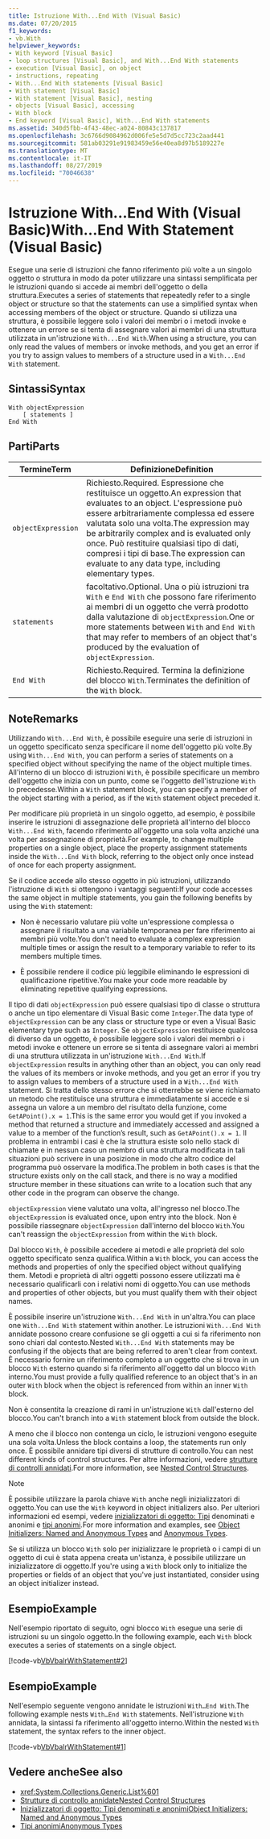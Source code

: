 ```yaml
---
title: Istruzione With...End With (Visual Basic)
ms.date: 07/20/2015
f1_keywords:
- vb.With
helpviewer_keywords:
- With keyword [Visual Basic]
- loop structures [Visual Basic], and With...End With statements
- execution [Visual Basic], on object
- instructions, repeating
- With...End With statements [Visual Basic]
- With statement [Visual Basic]
- With statement [Visual Basic], nesting
- objects [Visual Basic], accessing
- With block
- End keyword [Visual Basic], With...End With statements
ms.assetid: 340d5fbb-4f43-48ec-a024-80843c137817
ms.openlocfilehash: 3c6766d9084962d006fe5e5d7d5cc723c2aad441
ms.sourcegitcommit: 581ab03291e91983459e56e40ea8d97b5189227e
ms.translationtype: MT
ms.contentlocale: it-IT
ms.lasthandoff: 08/27/2019
ms.locfileid: "70046638"
---
```

# <a name="withend-with-statement-visual-basic"></a><span data-ttu-id="09919-102">Istruzione With...End With (Visual Basic)</span><span class="sxs-lookup"><span data-stu-id="09919-102">With...End With Statement (Visual Basic)</span></span>

<span data-ttu-id="09919-103">Esegue una serie di istruzioni che fanno riferimento più volte a un singolo oggetto o struttura in modo da poter utilizzare una sintassi semplificata per le istruzioni quando si accede ai membri dell'oggetto o della struttura.</span><span class="sxs-lookup"><span data-stu-id="09919-103">Executes a series of statements that repeatedly refer to a single object or structure so that the statements can use a simplified syntax when accessing members of the object or structure.</span></span>  <span data-ttu-id="09919-104">Quando si utilizza una struttura, è possibile leggere solo i valori dei membri o i metodi invoke e ottenere un errore se si tenta di assegnare valori ai membri di una struttura utilizzata in un'istruzione `With...End With`.</span><span class="sxs-lookup"><span data-stu-id="09919-104">When using a structure, you can only read the values of members or invoke methods, and you get an error if you try to assign values to members of a structure used in a `With...End With` statement.</span></span>

## <a name="syntax"></a><span data-ttu-id="09919-105">Sintassi</span><span class="sxs-lookup"><span data-stu-id="09919-105">Syntax</span></span>

```
With objectExpression
    [ statements ]
End With
```

## <a name="parts"></a><span data-ttu-id="09919-106">Parti</span><span class="sxs-lookup"><span data-stu-id="09919-106">Parts</span></span>

|<span data-ttu-id="09919-107">Termine</span><span class="sxs-lookup"><span data-stu-id="09919-107">Term</span></span>|<span data-ttu-id="09919-108">Definizione</span><span class="sxs-lookup"><span data-stu-id="09919-108">Definition</span></span>|
|---|---|
|`objectExpression`|<span data-ttu-id="09919-109">Richiesto.</span><span class="sxs-lookup"><span data-stu-id="09919-109">Required.</span></span> <span data-ttu-id="09919-110">Espressione che restituisce un oggetto.</span><span class="sxs-lookup"><span data-stu-id="09919-110">An expression that evaluates to an object.</span></span> <span data-ttu-id="09919-111">L'espressione può essere arbitrariamente complessa ed essere valutata solo una volta.</span><span class="sxs-lookup"><span data-stu-id="09919-111">The expression may be arbitrarily complex and is evaluated only once.</span></span> <span data-ttu-id="09919-112">Può restituire qualsiasi tipo di dati, compresi i tipi di base.</span><span class="sxs-lookup"><span data-stu-id="09919-112">The expression can evaluate to any data type, including elementary types.</span></span>|
|`statements`|<span data-ttu-id="09919-113">facoltativo.</span><span class="sxs-lookup"><span data-stu-id="09919-113">Optional.</span></span> <span data-ttu-id="09919-114">Una o più istruzioni tra `With` e `End With` che possono fare riferimento ai membri di un oggetto che verrà prodotto dalla valutazione di `objectExpression`.</span><span class="sxs-lookup"><span data-stu-id="09919-114">One or more statements between `With` and `End With` that may refer to members of an object that's produced by the evaluation of `objectExpression`.</span></span>|
|`End With`|<span data-ttu-id="09919-115">Richiesto.</span><span class="sxs-lookup"><span data-stu-id="09919-115">Required.</span></span> <span data-ttu-id="09919-116">Termina la definizione del blocco `With`.</span><span class="sxs-lookup"><span data-stu-id="09919-116">Terminates the definition of the `With` block.</span></span>|

## <a name="remarks"></a><span data-ttu-id="09919-117">Note</span><span class="sxs-lookup"><span data-stu-id="09919-117">Remarks</span></span>

<span data-ttu-id="09919-118">Utilizzando `With...End With`, è possibile eseguire una serie di istruzioni in un oggetto specificato senza specificare il nome dell'oggetto più volte.</span><span class="sxs-lookup"><span data-stu-id="09919-118">By using `With...End With`, you can perform a series of statements on a specified object without specifying the name of the object multiple times.</span></span> <span data-ttu-id="09919-119">All'interno di un blocco di istruzioni `With`, è possibile specificare un membro dell'oggetto che inizia con un punto, come se l'oggetto dell'istruzione `With` lo precedesse.</span><span class="sxs-lookup"><span data-stu-id="09919-119">Within a `With` statement block, you can specify a member of the object starting with a period, as if the `With` statement object preceded it.</span></span>

<span data-ttu-id="09919-120">Per modificare più proprietà in un singolo oggetto, ad esempio, è possibile inserire le istruzioni di assegnazione delle proprietà all'interno del blocco `With...End With`, facendo riferimento all'oggetto una sola volta anziché una volta per assegnazione di proprietà.</span><span class="sxs-lookup"><span data-stu-id="09919-120">For example, to change multiple properties on a single object, place the property assignment statements inside the `With...End With` block, referring to the object only once instead of once for each property assignment.</span></span>

<span data-ttu-id="09919-121">Se il codice accede allo stesso oggetto in più istruzioni, utilizzando l'istruzione di `With` si ottengono i vantaggi seguenti:</span><span class="sxs-lookup"><span data-stu-id="09919-121">If your code accesses the same object in multiple statements, you gain the following benefits by using the `With` statement:</span></span>

- <span data-ttu-id="09919-122">Non è necessario valutare più volte un'espressione complessa o assegnare il risultato a una variabile temporanea per fare riferimento ai membri più volte.</span><span class="sxs-lookup"><span data-stu-id="09919-122">You don't need to evaluate a complex expression multiple times or assign the result to a temporary variable to refer to its members multiple times.</span></span>

- <span data-ttu-id="09919-123">È possibile rendere il codice più leggibile eliminando le espressioni di qualificazione ripetitive.</span><span class="sxs-lookup"><span data-stu-id="09919-123">You make your code more readable by eliminating repetitive qualifying expressions.</span></span>

<span data-ttu-id="09919-124">Il tipo di dati `objectExpression` può essere qualsiasi tipo di classe o struttura o anche un tipo elementare di Visual Basic come `Integer`.</span><span class="sxs-lookup"><span data-stu-id="09919-124">The data type of `objectExpression` can be any class or structure type or even a Visual Basic elementary type such as `Integer`.</span></span>  <span data-ttu-id="09919-125">Se `objectExpression` restituisce qualcosa di diverso da un oggetto, è possibile leggere solo i valori dei membri o i metodi invoke e ottenere un errore se si tenta di assegnare valori ai membri di una struttura utilizzata in un'istruzione `With...End With`.</span><span class="sxs-lookup"><span data-stu-id="09919-125">If `objectExpression` results in anything other than an object, you can only read the values of its members or invoke methods, and you get an error if you try to assign values to members of a structure used in a `With...End With` statement.</span></span>  <span data-ttu-id="09919-126">Si tratta dello stesso errore che si otterrebbe se viene richiamato un metodo che restituisce una struttura e immediatamente si accede e si assegna un valore a un membro del risultato della funzione, come `GetAPoint().x = 1`.</span><span class="sxs-lookup"><span data-stu-id="09919-126">This is the same error you would get if you invoked a method that returned a structure and immediately accessed and assigned a value to a member of the function’s result, such as `GetAPoint().x = 1`.</span></span>  <span data-ttu-id="09919-127">Il problema in entrambi i casi è che la struttura esiste solo nello stack di chiamate e in nessun caso un membro di una struttura modificata in tali situazioni può scrivere in una posizione in modo che altro codice del programma può osservare la modifica.</span><span class="sxs-lookup"><span data-stu-id="09919-127">The problem in both cases is that the structure exists only on the call stack, and there is no way a modified structure member in these situations can write to  a location such that any other code in the program can observe the change.</span></span>

<span data-ttu-id="09919-128">`objectExpression` viene valutato una volta, all'ingresso nel blocco.</span><span class="sxs-lookup"><span data-stu-id="09919-128">The `objectExpression` is evaluated once, upon entry into the block.</span></span> <span data-ttu-id="09919-129">Non è possibile riassegnare `objectExpression` dall'interno del blocco `With`.</span><span class="sxs-lookup"><span data-stu-id="09919-129">You can't reassign the `objectExpression` from within the `With` block.</span></span>

<span data-ttu-id="09919-130">Dal blocco `With`, è possibile accedere ai metodi e alle proprietà del solo oggetto specificato senza qualifica.</span><span class="sxs-lookup"><span data-stu-id="09919-130">Within a `With` block, you can access the methods and properties of only the specified object without qualifying them.</span></span> <span data-ttu-id="09919-131">Metodi e proprietà di altri oggetti possono essere utilizzati ma è necessario qualificarli con i relativi nomi di oggetto.</span><span class="sxs-lookup"><span data-stu-id="09919-131">You can use methods and properties of other objects, but you must qualify them with their object names.</span></span>

<span data-ttu-id="09919-132">È possibile inserire un'istruzione `With...End With` in un'altra.</span><span class="sxs-lookup"><span data-stu-id="09919-132">You can place one `With...End With` statement within another.</span></span> <span data-ttu-id="09919-133">Le istruzioni `With...End With` annidate possono creare confusione se gli oggetti a cui si fa riferimento non sono chiari dal contesto.</span><span class="sxs-lookup"><span data-stu-id="09919-133">Nested `With...End With` statements may be confusing if the objects that are being referred to aren't clear from context.</span></span> <span data-ttu-id="09919-134">È necessario fornire un riferimento completo a un oggetto che si trova in un blocco `With` esterno quando si fa riferimento all'oggetto dal un blocco `With` interno.</span><span class="sxs-lookup"><span data-stu-id="09919-134">You must provide a fully qualified reference to an object that's in an outer `With` block when the object is referenced from within an inner `With` block.</span></span>

<span data-ttu-id="09919-135">Non è consentita la creazione di rami in un'istruzione `With` dall'esterno del blocco.</span><span class="sxs-lookup"><span data-stu-id="09919-135">You can't branch into a `With` statement block from outside the block.</span></span>

<span data-ttu-id="09919-136">A meno che il blocco non contenga un ciclo, le istruzioni vengono eseguite una sola volta.</span><span class="sxs-lookup"><span data-stu-id="09919-136">Unless the block contains a loop, the statements run only once.</span></span> <span data-ttu-id="09919-137">È possibile annidare tipi diversi di strutture di controllo.</span><span class="sxs-lookup"><span data-stu-id="09919-137">You can nest different kinds of control structures.</span></span> <span data-ttu-id="09919-138">Per altre informazioni, vedere [strutture di controlli annidati](../../../visual-basic/programming-guide/language-features/control-flow/nested-control-structures.md).</span><span class="sxs-lookup"><span data-stu-id="09919-138">For more information, see [Nested Control Structures](../../../visual-basic/programming-guide/language-features/control-flow/nested-control-structures.md).</span></span>

> [!NOTE]
> <span data-ttu-id="09919-139">È possibile utilizzare la parola chiave `With` anche negli inizializzatori di oggetto.</span><span class="sxs-lookup"><span data-stu-id="09919-139">You can use the `With` keyword in object initializers also.</span></span> <span data-ttu-id="09919-140">Per ulteriori informazioni ed esempi, vedere [inizializzatori di oggetto: Tipi](../../../visual-basic/programming-guide/language-features/objects-and-classes/object-initializers-named-and-anonymous-types.md) denominati e anonimi e [tipi anonimi](../../../visual-basic/programming-guide/language-features/objects-and-classes/anonymous-types.md).</span><span class="sxs-lookup"><span data-stu-id="09919-140">For more information and examples, see [Object Initializers: Named and Anonymous Types](../../../visual-basic/programming-guide/language-features/objects-and-classes/object-initializers-named-and-anonymous-types.md) and [Anonymous Types](../../../visual-basic/programming-guide/language-features/objects-and-classes/anonymous-types.md).</span></span>
>
> <span data-ttu-id="09919-141">Se si utilizza un blocco `With` solo per inizializzare le proprietà o i campi di un oggetto di cui è stata appena creata un'istanza, è possibile utilizzare un inizializzatore di oggetto.</span><span class="sxs-lookup"><span data-stu-id="09919-141">If you're using a `With` block only to initialize the properties or fields of an object that you've just instantiated, consider using an object initializer instead.</span></span>

## <a name="example"></a><span data-ttu-id="09919-142">Esempio</span><span class="sxs-lookup"><span data-stu-id="09919-142">Example</span></span>

<span data-ttu-id="09919-143">Nell'esempio riportato di seguito, ogni blocco `With` esegue una serie di istruzioni su un singolo oggetto.</span><span class="sxs-lookup"><span data-stu-id="09919-143">In the following example, each `With` block executes a series of statements on a single object.</span></span>

[!code-vb[VbVbalrWithStatement#2](~/samples/snippets/visualbasic/VS_Snippets_VBCSharp/vbvbalrwithstatement/vb/mainwindow.xaml.vb#2)]

## <a name="example"></a><span data-ttu-id="09919-144">Esempio</span><span class="sxs-lookup"><span data-stu-id="09919-144">Example</span></span>

<span data-ttu-id="09919-145">Nell'esempio seguente vengono annidate le istruzioni `With…End With`.</span><span class="sxs-lookup"><span data-stu-id="09919-145">The following example nests `With…End With` statements.</span></span> <span data-ttu-id="09919-146">Nell'istruzione `With` annidata, la sintassi fa riferimento all'oggetto interno.</span><span class="sxs-lookup"><span data-stu-id="09919-146">Within the nested `With` statement, the syntax refers to the inner object.</span></span>

[!code-vb[VbVbalrWithStatement#1](~/samples/snippets/visualbasic/VS_Snippets_VBCSharp/vbvbalrwithstatement/vb/mainwindow.xaml.vb#1)]

## <a name="see-also"></a><span data-ttu-id="09919-147">Vedere anche</span><span class="sxs-lookup"><span data-stu-id="09919-147">See also</span></span>

- <xref:System.Collections.Generic.List%601>
- [<span data-ttu-id="09919-148">Strutture di controllo annidate</span><span class="sxs-lookup"><span data-stu-id="09919-148">Nested Control Structures</span></span>](../../../visual-basic/programming-guide/language-features/control-flow/nested-control-structures.md)
- [<span data-ttu-id="09919-149">Inizializzatori di oggetto: Tipi denominati e anonimi</span><span class="sxs-lookup"><span data-stu-id="09919-149">Object Initializers: Named and Anonymous Types</span></span>](../../../visual-basic/programming-guide/language-features/objects-and-classes/object-initializers-named-and-anonymous-types.md)
- [<span data-ttu-id="09919-150">Tipi anonimi</span><span class="sxs-lookup"><span data-stu-id="09919-150">Anonymous Types</span></span>](../../../visual-basic/programming-guide/language-features/objects-and-classes/anonymous-types.md)
